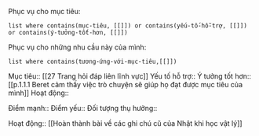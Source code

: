 Phục vụ cho mục tiêu:
```dataview
list where contains(mục-tiêu, [[]]) or contains(yếu-tố-hỗ-trợ, [[]]) or contains(ý-tưởng-tốt-hơn, [[]]) 
```
Phục vụ cho những nhu cầu này của mình:
```dataview
list where contains(tương-ứng-với-mục-tiêu,[[]])
```

Mục tiêu:: [[27 Trang hỏi đáp liên lĩnh vực]]
Yếu tố hỗ trợ::
Ý tưởng tốt hơn:: [[p.1.1.1 Beret cảm thấy việc trò chuyện sẽ giúp họ đạt được mục tiêu của mình]]
Hoạt động::

Điểm mạnh::
Điểm yếu::
Đối tượng thụ hưởng::

Hoạt động:: [[Hoàn thành bài về các ghi chú cũ của Nhật khi học vật lý]]